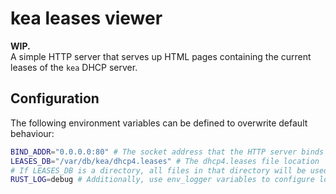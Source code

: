 # kea leases viewer

**WIP.**  
A simple HTTP server that serves up HTML pages containing the current leases of
the `kea` DHCP server.


## Configuration

The following environment variables can be defined to overwrite default
behaviour:
```bash
BIND_ADDR="0.0.0.0:80" # The socket address that the HTTP server binds to
LEASES_DB="/var/db/kea/dhcp4.leases" # The dhcp4.leases file location
# If LEASES_DB is a directory, all files in that directory will be used
RUST_LOG=debug # Additionally, use env_logger variables to configure logging
```
